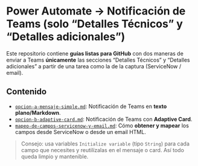 # Power Automate → Notificación de Teams (solo “Detalles Técnicos” y “Detalles adicionales”)

Este repositorio contiene **guías listas para GitHub** con dos maneras de enviar a Teams **únicamente** las secciones “Detalles Técnicos” y “Detalles adicionales” a partir de una tarea como la de la captura (ServiceNow / email).

## Contenido
- [`opcion-a-mensaje-simple.md`](sandbox:/mnt/data/opcion-a-mensaje-simple.md): Notificación de Teams en **texto plano/Markdown**.
- [`opcion-b-adaptive-card.md`](sandbox:/mnt/data/opcion-b-adaptive-card.md): Notificación de Teams con **Adaptive Card**.
- [`mapeo-de-campos-servicenow-y-email.md`](sandbox:/mnt/data/mapeo-de-campos-servicenow-y-email.md): Cómo **obtener y mapear** los campos desde ServiceNow o desde un email HTML.

> Consejo: usa variables `Initialize variable` (tipo `String`) para cada campo que necesites y reutilízalas en el mensaje o card. Así todo queda limpio y mantenible.
